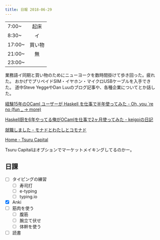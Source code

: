 ```yaml
---
title: 日報 2018-06-29
---
```


|||
|:-|:-:|
|7:00~|起床|
|8:30~|イ|
|17:00~|買い物|
|21:00~|無|
|23:00~||

業務語イ同期と買い物のためにニューヨークを数時間掛けて歩き回った。疲れた。
おかげでプリペイドSIM・イヤホン・マイクロUSBケーブルを入手できた。
道中Steve YeggeやDan Luuのブログ記事や、各種企業についてとか話した。

[経験15年のOCaml ユーザーが Haskell を仕事で半年使ってみた - Oh, you `re no (fun _ → more)](http://d.hatena.ne.jp/camlspotter/20101212/1292165692)

[Haskell厨を6年やってる俺がOCamlを仕事で2ヶ月使ってみた - keigoiの日記](http://d.hatena.ne.jp/keigoi/20101223/1293074938)

[就職しました - モナドとわたしとコモナド](http://fumieval.hatenablog.com/entry/2015/10/08/183215)

[Home - Tsuru Capital](http://www.tsurucapital.com/en/)

Tsuru Capitalはオプションでマーケットメイキングしてるのかー。

## 日課

- [ ] タイピングの練習
	+ [ ] 寿司打
	+ [ ] e-typing
	+ [ ] typing.io
- [x] Anki
- [ ] 筋肉を使う
	+ [ ] 腹筋
	+ [ ] 腕立て伏せ
	+ [ ] 体幹を使う
- [ ] 読書
